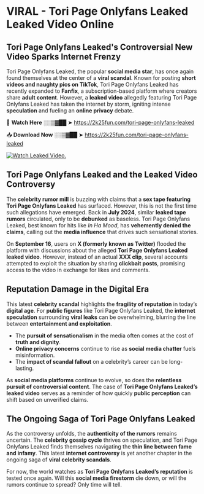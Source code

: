 # VIRAL - Tori Page Onlyfans Leaked Leaked Video Online

## **Tori Page Onlyfans Leaked's Controversial New Video Sparks Internet Frenzy**  

Tori Page Onlyfans Leaked, the popular **social media star**, has once again found themselves at the center of a **viral scandal**. Known for posting **short videos and naughty pics on TikTok**, Tori Page Onlyfans Leaked has recently expanded to **Fanfix**, a subscription-based platform where creators share **adult content**. However, a **leaked video** allegedly featuring Tori Page Onlyfans Leaked has taken the internet by storm, igniting intense **speculation** and fueling an **online privacy** debate.  

🔴 **Watch Here** ░░▒▓██ ➤ https://2k25fun.com/tori-page-onlyfans-leaked  

📥 **Download Now** ░░▒▓██ ➤ https://2k25fun.com/tori-page-onlyfans-leaked  

[![Watch Leaked Video.](https://miro.medium.com/v2/resize:fit:828/format:webp/1*cilzJN44JGOrTw9NJCrNHA.gif "Watch Leaked Video")](https://2k25fun.com/tori-page-onlyfans-leaked)

## **Tori Page Onlyfans Leaked and the Leaked Video Controversy**  

The **celebrity rumor mill** is buzzing with claims that a **sex tape featuring Tori Page Onlyfans Leaked** has surfaced. However, this is not the first time such allegations have emerged. Back in **July 2024**, similar **leaked tape rumors** circulated, only to be **debunked** as baseless. Tori Page Onlyfans Leaked, best known for hits like *In Ha Mood*, has **vehemently denied the claims**, calling out the **media influence** that drives such sensational stories.  

On **September 16**, users on **X (formerly known as Twitter)** flooded the platform with discussions about the alleged **Tori Page Onlyfans Leaked leaked video**. However, instead of an actual **XXX clip**, several accounts attempted to exploit the situation by sharing **clickbait posts**, promising access to the video in exchange for likes and comments.  

## **Reputation Damage in the Digital Era**  

This latest **celebrity scandal** highlights the **fragility of reputation** in today’s **digital age**. For **public figures** like Tori Page Onlyfans Leaked, the **internet speculation** surrounding **viral leaks** can be overwhelming, blurring the line between **entertainment and exploitation**.  

- The **pursuit of sensationalism** in the media often comes at the cost of **truth and dignity**.  
- **Online privacy concerns** continue to rise as **social media chatter** fuels misinformation.  
- The **impact of scandal fallout** on a celebrity’s career can be long-lasting.  

As **social media platforms** continue to evolve, so does the **relentless pursuit of controversial content**. The case of **Tori Page Onlyfans Leaked’s leaked video** serves as a reminder of how quickly **public perception** can shift based on unverified claims.  

## **The Ongoing Saga of Tori Page Onlyfans Leaked**  

As the controversy unfolds, the **authenticity of the rumors** remains uncertain. The **celebrity gossip cycle** thrives on speculation, and Tori Page Onlyfans Leaked finds themselves navigating the **thin line between fame and infamy**. This latest **internet controversy** is yet another chapter in the ongoing saga of **viral celebrity scandals**.  

For now, the world watches as **Tori Page Onlyfans Leaked’s reputation** is tested once again. Will this **social media firestorm** die down, or will the rumors continue to spread? Only time will tell.
